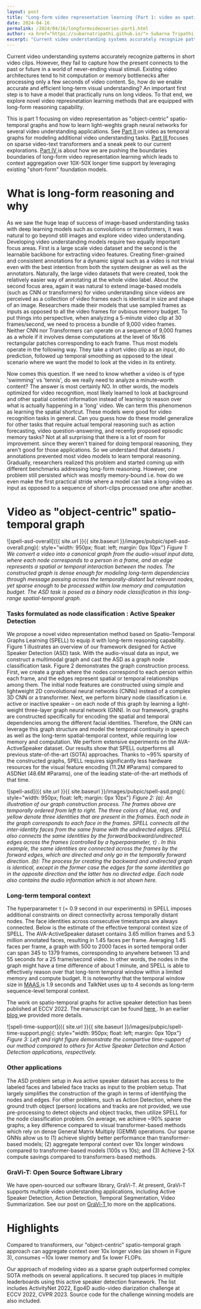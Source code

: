 ```yaml
---
layout: post
title: "Long-form video representation learning (Part 1: video as spatio-temporal graphs)"
date: 2024-04-16
permalink: /2024/04/16/longformvideoseries-part1.html
author: <a href="https://subarnatripathi.github.io/"> Subarna Tripathi </a>
excerpt: "Current video understanding systems accurately recognize patterns in short video clips, but fails to process a video content over a few seconds due to computation and memory bottleneck. We propose a video representation method based on a spatio-temporal graph learning (SPELL) to equip it with long-term reasoning ability... "  
---
```




Current video understanding systems accurately recognize patterns in short video clips. 
However, they fail to capture how the present connects to the past or future in a world of never-ending visual stimuli. 
Existing video architectures tend to hit computation or memory bottlenecks after processing only a few seconds of video content. 
So, how do we enable accurate and efficient long-term visual understanding? An important first step is to have a model that practically 
runs on long videos. To that end, we explore novel video represnetation learning methods that are equipped with long-form reasoning capability. 


This is part 1 focusing on video representation as "object-centric" spatio-temporal graphs and how to learn light-weghts graph neural networks for several video understanding applications. See <a href="https://intelailabpage.github.io/2024/04/16/longformvideoseries-part2.html"> Part II </a> on video as temporal graphs for modeling additional video understanding tasks. 
<a href="https://intelailabpage.github.io/2024/04/16/longformvideoseries-part3.html"> Part III </a> focuses on sparse video-text transformers and a sneak peek to our current explorations. <a href="https://intelailabpage.github.io/2024/04/16/longformvideoseries-part4.html"> Part IV </a> is about how 
we are pushing the boundaries boundaries of long-form video representation learning which leads to context aggregation 
over 10X-50X longer time support by leveraging existing "short-form" foundation models.  


# What is long-form reasoning and why #

As we saw the huge leap of success of image-based understanding tasks with deep learning models such as 
convolutions or transformers, it was natural to go beyond still images and explore video video understanding. Developing video understanding models require two equally important focus areas. First is a large scale video dataset and the second is the learnable backbone for extracting video features. Creating finer-grained and consistent annotations for a dynamic signal such as a video is not trivial even with the best intention from both the system designer as well as the annotators. Naturally, the large video datasets that were created, took the relatively easier way of annotating at the whole video label. About the second focus area, again it was natural to extend image-based models (such as CNN or transformers) for video understanding since videos are perceived as a collection of video frames each is identical in size and shape of an image. Researchers made their models that use sampled frames as inputs as opposed to all the video frames for ovbious memory budget. To put things into perspective, when analyzing a 5-minute video clip at 30 frames/second, we need to process a bundle of 9,000 video frames. Neither CNN nor Transformers can operate on a sequence of 9,000 frames as a whole if it involves dense computations at the level of 16x16 rectangular patches corresponding to each frame. 
Thus most models operate in the following way. They take a short video clip as an input, do prediction, followed up temporal smoothing as opposed to the ideal scenario where we want the model to look at the video in its entirety. 

Now comes this question. If we need to know whether a video is of type 'swimming' vs 'tennis', do we really need to analyze a minute-worth content? The answer is most certainly NO. In other words, the models optimized for video recognition, most likely learned to look at background and other spatial context information instead of learning to reason over what is actually happening in a 'long' video. We can term this phenomenon as learning the spatial shortcut. These models were good for video recognition tasks in general. Can you guess how do these model generalize for other tasks that require actual temporal reasoning such as action forecasting, video question-answering, and recently proposed episodic memory tasks? Not at all surprising that there is a lot of room for improvement. since they weren't trained for doing temporal reasoning, they aren't good for those applications. So we understand that datasets / annotations prevented most video models to learn temporal reasoning. Gradually, researchers realized this problem and started coming up with different benchmarks addressing long-form reasoning. However, one problem still persisted which was mostly memory-bound i.e. how do we even make the first practical stride where a model can take a long-video as input as opposed to a sequence of short-clips processed one after another.  


# Video as "object-centric" spatio-temporal graph #

![spell-asd-overall]({{ site.url }}{{ site.baseurl }}/images/pubpic/spell-asd-overall.png){: style="width: 950px; float: left; margin: 0px 10px"} 
*Figure 1: We convert a video into a canonical graph from the audio-visual input data, where each node corresponds to a person in a frame, and an edge represents a spatial or temporal interaction between the nodes. The constructed graph is dense enough for modeling long-term dependencies through message passing across the temporally-distant but relevant nodes, yet sparse enough to be processed within low memory and computation budget. The ASD task is posed as a binary node classification in this long-range spatial-temporal graph.*


### Tasks formulated as node classification : Active Speaker Detection ###

We propose a novel video representation method based on Spatio-Temporal Graphs Learning (SPELL) to equip it with long-term reasoning capability. 
Figure 1 illustrates an overview of our framework designed for Active Speaker Detection (ASD) task. With the audio-visual data as input, we construct a multimodal graph and cast the ASD as a graph node classification task. Figure 2 demonstrates the graph construction process. 
First, we create a graph where the nodes correspond to each person within each frame, and the edges represent spatial or temporal relationships among them. The initial node features are constructed using simple and lightweight 2D convolutional neural networks (CNNs) instead of a complex 3D CNN or a transformer. Next, we perform binary node classification i.e. active or inactive speaker – on each node of this graph by learning a light-weight three-layer graph neural network (GNN). In our framework, graphs are constructed specifically for encoding the spatial and temporal dependencies among the different facial identities. Therefore, the GNN can leverage this graph structure and model the temporal continuity in speech as well as the long-term spatial-temporal context, while requiring low memory and computation. 
We perform extensive experiments on the AVA-ActiveSpeaker dataset. Our results show that SPELL outperforms all previous state-of-the-art (SOTA) approaches. Thanks to ~95% sparsity of the constructed graphs, SPELL requires significantly less hardware resources for the visual feature encoding (11.2M #Params) compared to ASDNet (48.6M #Params), one of the leading state-of-the-art methods of that time.

![spell-asd]({{ site.url }}{{ site.baseurl }}/images/pubpic/spell-asd.png){: style="width: 950px; float: left; margin: 0px 10px"} 
*Figure 2: (a): An illustration of our graph construction process. The frames above are temporally ordered from left to right. The three colors of blue, red, and yellow denote three identities that are present in the frames. Each node in the graph corresponds to each face in the frames. SPELL connects all the inter-identity faces from the same frame with the undirected edges. SPELL also connects the same identities by the forward/backward/undirected edges across the frames (controlled by a hyperparameter, τ) . In this example, the same identities are connected across the frames by the forward edges, which are directed and only go in the temporally forward direction. (b): The process for creating the backward and undirected graph is identical, except in the former case the edges for the same identities go in the opposite direction and the latter has no directed edge. Each node also contains the audio information which is not shown here.*

### Long-term temporal context ###
The hyperparameter τ (= 0.9 second in our experiments) in SPELL imposes additional constraints on direct connectivity across temporally distant nodes. The face identities across consecutive timestamps are always connected. Below is the estimate of the effective temporal context size of SPELL. The AVA-ActiveSpeaker dataset contains 3.65 million frames and 5.3 million annotated faces, resulting in 1.45 faces per frame. Averaging 1.45 faces per frame, a graph with 500 to 2000 faces in sorted temporal order can span 345 to 1379 frames, corresponding to anywhere between 13 and 55 seconds for a 25 frame/second video. In other words, the nodes in the graph might have a time difference of about 1 minute, and SPELL is able to effectively reason over that long-term temporal window within a limited memory and compute budget. It is noteworthy that the temporal window size in <a href="https://openaccess.thecvf.com/content/ICCV2021/papers/Alcazar_MAAS_Multi-Modal_Assignation_for_Active_Speaker_Detection_ICCV_2021_paper.pdf"> MAAS </a> is 1.9 seconds and TalkNet uses up to 4 seconds as long-term sequence-level temporal context.

The work on spatio-temporal graphs for active speaker detection has been published at ECCV 2022. The manuscript can be found <a href="https://link.springer.com/chapter/10.1007/978-3-031-19833-5_22"> here </a>. 
In an earlier <a href="https://community.intel.com/t5/Blogs/Tech-Innovation/Artificial-Intelligence-AI/Spatio-Temporal-Graphs-for-Long-Term-Video-Understanding/post/1425258#.Y1oG7jhUOBs.linkedin"> blog </a> we provided more details. 


![spell-time-support]({{ site.url }}{{ site.baseurl }}/images/pubpic/spell-time-support.png){: style="width: 950px; float: left; margin: 0px 10px"} 
*Figure 3: Left and right figure demonstrate the compartive time-support of our method compared to others for Active Speaker Detection and Action Detection applications, respectively.*

### Other applications ###
The ASD problem setup in Ava active speaker dataset has access to the labeled faces and labeled face tracks as input to the problem setup. That largely simplifies the construction of the graph in terms of identifying the nodes and edges. For other problems, such as Action Detection, where the ground truth object (person) locations and tracks are not provided, we use pre-processing to detect objects and object tracks, then utilize SPELL for the node classification problem. On average, we achieve ~90% sparse graphs; a key difference compared to visual transformer-based methods which rely on dense General Matrix Multiply (GEMM) operations. Our sparse GNNs allow us to (1) achieve slightly better performance than transformer-based models; (2) aggregate temporal context over 10x longer windows compared to transformer-based models (100s vs 10s); and (3) Achieve 2-5X compute savings compared to transformers-based methods.

### GraVi-T: Open Source Software Library ###
We have open-sourced our software library, GraVi-T. At present, GraVi-T supports multiple video understanding applications, including Active Speaker Detection, Action Detection, Temporal Segmentation, Video Summarization. See our post on <a href="https://intelailabpage.github.io/2023/03/29/gravi-t.html"> GraVi-T </a> to more on the applications. 

# Highlights #
Compared to transformers, our "object-centric" spatio-temporal graph approach can aggregate context over 10x longer video (as shown in Figure 3), consumes ~10x lower memory and 5x lower FLOPs.

Our approach of modeling video as a sparse graph outperformed complex SOTA methods on several applications. It secured top places in multiple leaderboards using this active speaker detection framework. The list includes ActivityNet 2022, Ego4D audio-video diarization challenge at ECCV 2022, CVPR 2023. Source code for the challenge winning models are also included. 








